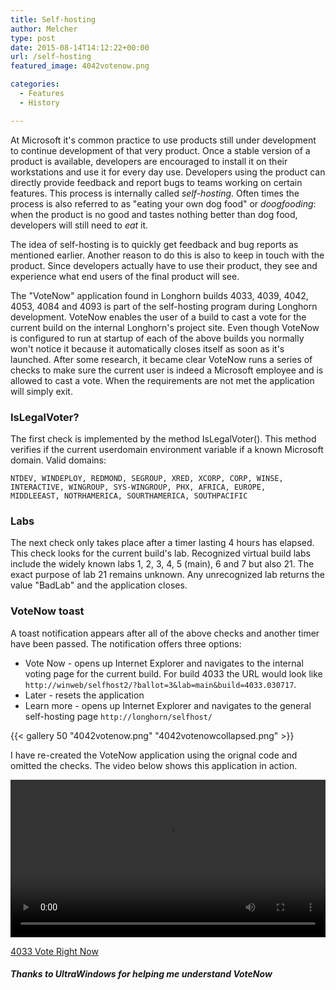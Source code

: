 ```yaml
---
title: Self-hosting
author: Melcher
type: post
date: 2015-08-14T14:12:22+00:00
url: /self-hosting
featured_image: 4042votenow.png

categories:
  - Features
  - History

---
```

At Microsoft it's common practice to use products still under development to continue development of that very product. Once a stable version of a product is available, developers are encouraged to install it on their workstations and use it for every day use. Developers using the product can directly provide feedback and report bugs to teams working on certain features.  This process is internally called _self-hosting_. Often times the process is also referred to as "eating your own dog food" or _doogfooding_: when the product is no good and tastes nothing better than dog food, developers will still need to _eat_ it.

The idea of self-hosting is to quickly get feedback and bug reports as mentioned earlier. Another reason to do this is also to keep in touch with the product. Since developers actually have to use their product, they see and experience what end users of the final product will see.

The "VoteNow" application found in Longhorn builds 4033, 4039, 4042, 4053, 4084 and 4093 is part of the self-hosting program during Longhorn development. VoteNow enables the user of a build to cast a vote for the current build on the internal Longhorn's project site. Even though VoteNow is configured to run at startup of each of the above builds you normally won't notice it because it automatically closes itself as soon as it's launched. After some research, it became clear VoteNow runs a series of checks to make sure the current user is indeed a Microsoft employee and is allowed to cast a vote. When the requirements are not met the application will simply exit.

### IsLegalVoter?

The first check is implemented by the method IsLegalVoter(). This method verifies if the current userdomain environment variable if a known Microsoft domain. Valid domains:

```
NTDEV, WINDEPLOY, REDMOND, SEGROUP, XRED, XCORP, CORP, WINSE, 
INTERACTIVE, WINGROUP, SYS-WINGROUP, PHX, AFRICA, EUROPE,
MIDDLEEAST, NOTRHAMERICA, SOURTHAMERICA, SOUTHPACIFIC
```

### Labs

The next check only takes place after a timer lasting 4 hours has elapsed. This check looks for the current build's lab. Recognized virtual build labs include the widely known labs 1, 2, 3, 4, 5 (main), 6 and 7 but also 21. The exact purpose of lab 21 remains unknown. Any unrecognized lab returns the value "BadLab" and the application closes.

### VoteNow toast

A toast notification appears after all of the above checks and another timer have been passed. The notification offers three options:

* Vote Now - opens up Internet Explorer and navigates to the internal voting page for the current build. For build 4033 the URL would look like `http://winweb/selfhost2/?ballot=3&lab=main&build=4033.030717`.
* Later - resets the application
* Learn more - opens up Internet Explorer and navigates to the general self-hosting page `http://longhorn/selfhost/`

{{< gallery 50 "4042votenow.png" "4042votenowcollapsed.png" >}}

I have re-created the VoteNow application using the orignal code and omitted the checks. The video below shows this application in action.

<video width="100%" preload="metadata" controls="controls">
  <source type="video/mp4" src="4033-self-host-toast.mp4" />
  <a href="4033-self-host-toast.mp4">Download video</a>
</video>

[4033 Vote Right Now](/download/4033-vote-right-now.zip)

##### Thanks to UltraWindows for helping me understand VoteNow